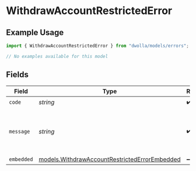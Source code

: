 # WithdrawAccountRestrictedError

## Example Usage

```typescript
import { WithdrawAccountRestrictedError } from "dwolla/models/errors";

// No examples available for this model
```

## Fields

| Field                                                                                                   | Type                                                                                                    | Required                                                                                                | Description                                                                                             | Example                                                                                                 |
| ------------------------------------------------------------------------------------------------------- | ------------------------------------------------------------------------------------------------------- | ------------------------------------------------------------------------------------------------------- | ------------------------------------------------------------------------------------------------------- | ------------------------------------------------------------------------------------------------------- |
| `code`                                                                                                  | *string*                                                                                                | :heavy_check_mark:                                                                                      | N/A                                                                                                     | ValidationError                                                                                         |
| `message`                                                                                               | *string*                                                                                                | :heavy_check_mark:                                                                                      | N/A                                                                                                     | Validation error(s) present. See embedded errors list for more details.                                 |
| `embedded`                                                                                              | [models.WithdrawAccountRestrictedErrorEmbedded](../../models/withdrawaccountrestrictederrorembedded.md) | :heavy_minus_sign:                                                                                      | N/A                                                                                                     |                                                                                                         |